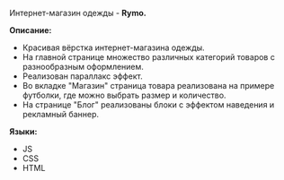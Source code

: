 Интернет-магазин одежды - **Rymo.**

**Описание:**

- Красивая вёрстка интернет-магазина одежды.
- На главной странице множество различных категорий товаров с разнообразным оформлением.
- Реализован параллакс эффект.
- Во вкладке "Магазин" страница товара реализована на примере футболки,  где можно выбрать размер и количество.
- На странице "Блог" реализованы блоки с эффектом наведения и рекламный баннер.

**Языки:**
- JS
- CSS
- HTML
